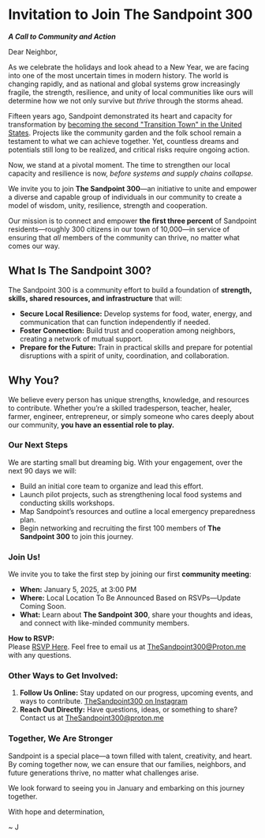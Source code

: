# Invitation to Join The Sandpoint 300
***A Call to Community and Action***

Dear Neighbor, 

As we celebrate the holidays and look ahead to a New Year, we are facing into one of the most uncertain times in modern history. The world is changing rapidly, and as national and global systems grow increasingly fragile, the strength, resilience, and unity of local communities like ours will determine how we not only survive but _thrive_ through the storms ahead.

Fifteen years ago, Sandpoint demonstrated its heart and capacity for transformation by [becoming the second "Transition Town" in the United States](https://sandpointonline.com/sandpointmag/sms09/transition_initiative.html). Projects like the community garden and the folk school remain a testament to what we can achieve together. Yet, countless dreams and potentials still long to be realized, and critical risks require ongoing action.

Now, we stand at a pivotal moment. The time to strengthen our local capacity and resilience is now, _before systems and supply chains collapse._

We invite you to join **The Sandpoint 300**—an initiative to unite and empower a diverse and capable group of individuals in our community to create a model of wisdom, unity, resilience, strength and cooperation.

Our mission is to connect and empower **the first three percent** of Sandpoint residents—roughly 300 citizens in our town of 10,000—in service of ensuring that _all_ members of the community can thrive, no matter what comes our way.

## **What Is The Sandpoint 300?**

The Sandpoint 300 is a community effort to build a foundation of **strength, skills, shared resources, and infrastructure** that will:

- **Secure Local Resilience:** Develop systems for food, water, energy, and communication that can function independently if needed.
- **Foster Connection:** Build trust and cooperation among neighbors, creating a network of mutual support. 
- **Prepare for the Future:** Train in practical skills and prepare for potential disruptions with a spirit of unity, coordination, and collaboration.

## **Why You?**

We believe every person has unique strengths, knowledge, and resources to contribute. Whether you’re a skilled tradesperson, teacher, healer, farmer, engineer, entrepreneur, or simply someone who cares deeply about our community, **you have an essential role to play.**

### **Our Next Steps**

We are starting small but dreaming big. With your engagement, over the next 90 days we will:

- Build an initial core team to organize and lead this effort.  
- Launch pilot projects, such as strengthening local food systems and conducting skills workshops.
- Map Sandpoint’s resources and outline a local emergency preparedness plan.
- Begin networking and recruiting the first 100 members of **The Sandpoint 300** to join this journey.

### **Join Us!**

We invite you to take the first step by joining our first **community meeting**:

- **When:** January 5, 2025, at 3:00 PM
- **Where:** Local Location To Be Announced Based on RSVPs—Update Coming Soon.
- **What:** Learn about **The Sandpoint 300**, share your thoughts and ideas, and connect with like-minded community members.

**How to RSVP:**  
Please [RSVP Here](https://forms.gle/uvyRt5rqh54LcGoZAEmail). 
Feel free to email us at TheSandpoint300@Proton.me with any questions. 

### **Other Ways to Get Involved:**

1. **Follow Us Online:** Stay updated on our progress, upcoming events, and ways to contribute. [TheSandpoint300 on Instagram](https://www.instagram.com/thesandpoint300?igsh=MTk2YXhrOWRuemN4dg%3D%3D&utm_source=qr)   
2. **Reach Out Directly:** Have questions, ideas, or something to share? Contact us at TheSandpoint300@proton.me  
### **Together, We Are Stronger**

Sandpoint is a special place—a town filled with talent, creativity, and heart. By coming together now, we can ensure that our families, neighbors, and future generations thrive, no matter what challenges arise. 

We look forward to seeing you in January and embarking on this journey together.

With hope and determination,  

~ J 